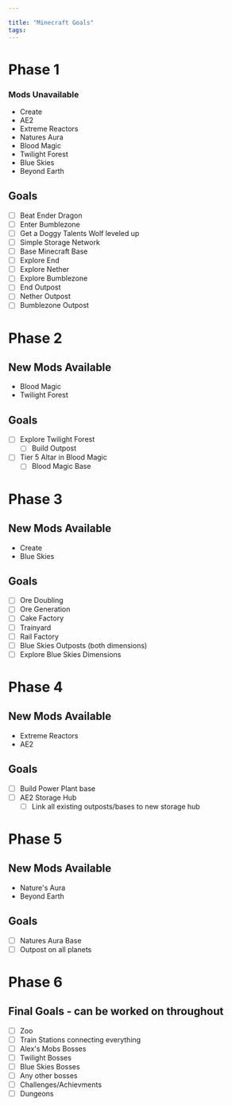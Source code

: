 ```yaml
---

title: "Minecraft Goals"
tags:
---
```


# Phase 1
### Mods Unavailable
- Create
- AE2
- Extreme Reactors
- Natures Aura
- Blood Magic
- Twilight Forest
- Blue Skies
- Beyond Earth
## Goals
- [ ] Beat Ender Dragon
- [ ] Enter Bumblezone
- [ ] Get a Doggy Talents Wolf leveled up
- [ ] Simple Storage Network
- [ ] Base Minecraft Base
- [ ] Explore End
- [ ] Explore Nether
- [ ] Explore Bumblezone
- [ ] End Outpost
- [ ] Nether Outpost
- [ ] Bumblezone Outpost

# Phase 2
## New Mods Available
- Blood Magic
- Twilight Forest
## Goals
- [ ] Explore Twilight Forest
	- [ ] Build Outpost
- [ ] Tier 5 Altar in Blood Magic
	- [ ] Blood Magic Base

# Phase 3
## New Mods Available
- Create
- Blue Skies
## Goals
- [ ] Ore Doubling
- [ ] Ore Generation
- [ ] Cake Factory
- [ ] Trainyard
- [ ] Rail Factory
- [ ] Blue Skies Outposts (both dimensions)
- [ ] Explore Blue Skies Dimensions

# Phase 4
## New Mods Available
- Extreme Reactors
- AE2
## Goals
- [ ] Build Power Plant base
- [ ] AE2 Storage Hub
	- [ ] Link all existing outposts/bases to new storage hub

# Phase 5
## New Mods Available
- Nature's Aura
- Beyond Earth
## Goals
- [ ] Natures Aura Base
- [ ] Outpost on all planets

# Phase 6
## Final Goals - can be worked on throughout
- [ ] Zoo
- [ ] Train Stations connecting everything
- [ ] Alex's Mobs Bosses
- [ ] Twilight Bosses
- [ ] Blue Skies Bosses
- [ ] Any other bosses
- [ ] Challenges/Achievments
- [ ] Dungeons